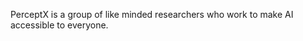PerceptX is a group of like minded researchers who work to make AI accessible to everyone.
<!---
PerceptXlabs/PerceptXlabs is a ✨ special ✨ repository because its `README.md` (this file) appears on your GitHub profile.
You can click the Preview link to take a look at your changes.
--->
